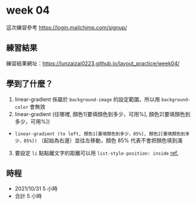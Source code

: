 # week 04
這次練習參考 https://login.mailchimp.com/signup/
## 練習結果
練習結果網址：https://lunzaizai0223.github.io/layout_practice/week04/
## 學到了什麼？
1. linear-gradient 係屬於 `background-image` 的設定範圍，所以用 `background-color` 會無效
2. linear-gradient (往哪裡, 顏色1[要填顏色到多少，可用%], 顏色2[要填顏色到多少，可用%])
  - `linear-gradient (to left, 顏色1[要填顏色到多少，85%], 顏色2[要填顏色到多少，85%])` （起始為右邊）並往左移動，顏色 85% 代表不會把顏色填到滿
3. 要設定 `li` 點點離文字的距離可以用 `list-style-position: inside` [ref.](https://www.w3schools.com/css/css_list.asp)
## 時程
- 2021/10/31 5 小時
- 合計 5 小時
